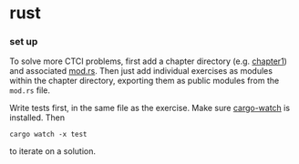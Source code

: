 # rust

### set up
To solve more CTCI problems, first add a chapter directory (e.g.
[chapter1](./src/ctci/chapter1)) and associated [mod.rs](./src/ctci/chapter1/mod.rs).
Then just add individual exercises as modules within the chapter directory,
exporting them as public modules from the `mod.rs` file.

Write tests first, in the same file as the exercise. Make sure
[cargo-watch](https://github.com/passcod/cargo-watch) is installed. Then
```
cargo watch -x test
```
to iterate on a solution.
